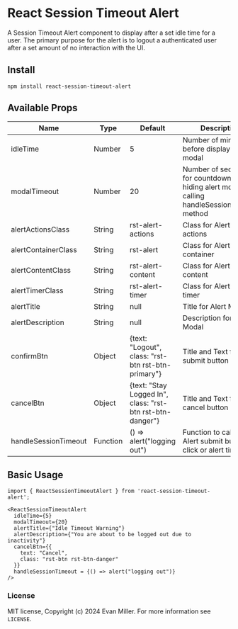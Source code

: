 # React Session Timeout Alert

A Session Timeout Alert component to display after a set idle time for a user.
The primary purpose for the alert is to logout a authenticated user after a set amount of no interaction with the UI.

## Install

`npm install react-session-timeout-alert`

## Available Props

| Name                 | Type     | Default                                                   | Description                                                                                       |
| -------------------- | -------- | --------------------------------------------------------- | ------------------------------------------------------------------------------------------------- |
| idleTime             | Number   | 5                                                         | Number of minutes before displaying alert modal                                                   |  |
| modalTimeout         | Number   | 20                                                        | Number of seconds for countdown before hiding alert modal and calling handleSessionTimeout method |
| alertActionsClass    | String   | rst-alert-actions                                         | Class for Alert Modal actions                                                                     |
| alertContainerClass  | String   | rst-alert                                                 | Class for Alert Modal container                                                                   |
| alertContentClass    | String   | rst-alert-content                                         | Class for Alert Modal content                                                                     |
| alertTimerClass      | String   | rst-alert-timer                                           | Class for Alert Modal timer                                                                       |
| alertTitle           | String   | null                                                      | Title for Alert Modal                                                                             |
| alertDescription     | String   | null                                                      | Description for Alert Modal                                                                       |
| confirmBtn           | Object   | {text: "Logout", class: "rst-btn rst-btn-primary"}        | Title and Text for Alert submit button                                                            |
| cancelBtn            | Object   | {text: "Stay Logged In", class: "rst-btn rst-btn-danger"} | Title and Text for Alert cancel button                                                            |
| handleSessionTimeout | Function | () => alert("logging out")                                | Function to call on Alert submit button click or alert timer end                                  |

## Basic Usage

```react
import { ReactSessionTimeoutAlert } from 'react-session-timeout-alert';

<ReactSessionTimeoutAlert
  idleTime={5}
  modalTimeout={20}
  alertTitle={"Idle Timeout Warning"}
  alertDescription={"You are about to be logged out due to inactivity"}
  cancelBtn={{
    text: "Cancel",
    class: "rst-btn rst-btn-danger"
  }}
  handleSessionTimeout = {() => alert("logging out")}
/>
```

### License

MIT license, Copyright (c) 2024 Evan Miller. For more information see `LICENSE`.
